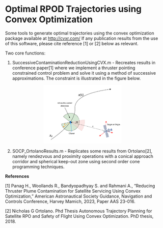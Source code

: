# Optimal RPOD Trajectories using Convex Optimization

Some tools to generate optimal trajectories using the convex optimization package available at http://cvxr.com/
If any publication results from the use of this software, please cite reference [1] or [2] below as relevant.

Two core functions: 

1. SuccessiveContaminationReductionUsingCVX.m - Recreates results in conference paper[1] where we implement a thruster pointing constrained control problem and solve it using a method of successive approximations. The constraint is illustrated in the figure below.

<p align="center" width="100%">
    <img width="50%" src="diagramConstraint.png"> 
</p>

2. SOCP_OrtolanoResults.m - Replicates some results from Ortolano[2], namely rendezvous and proximity operations with a conical approach corridor and spherical keep-out zone using second order cone programming techniques.

**References**

[1] Panag H., Woollands R., Bandyopadhyay S. and Rahmani A., “Reducing Thruster Plume Contamination for Satellite Servicing Using Convex Optimization,” American Astronautical Society Guidance, Navigation and Controls Conference, Harvey Mamich, 2023, Paper AAS 23-016.

[2] Nicholas G Ortolano. Phd Thesis Autonomous Trajectory Planning for Satellite RPO and Safety of Flight Using Convex Optimization. PhD thesis, 2018.
